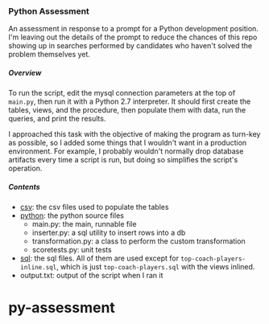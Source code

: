 ### Python Assessment

An assessment in response to a prompt for a Python development position. I'm leaving out the
details of the prompt to reduce the chances of this repo showing up in searches performed by
candidates who haven't solved the problem themselves yet.

##### Overview

To run the script, edit the mysql connection parameters at the top of `main.py`,
then run it with a Python 2.7 interpreter. It should first create the tables, views, and the
procedure, then populate them with data, run the queries, and print the results.

I approached this task with the objective of making the program as turn-key as possible, so I added
some things that I wouldn't want in a production environment. For example, I probably
wouldn't normally drop database artifacts every time a script is run, but doing so simplifies
the script's operation.

##### Contents

* [csv](csv): the csv files used to populate the tables
* [python](python): the python source files
    * main.py: the main, runnable file
    * inserter.py: a sql utility to insert rows into a db
    * transformation.py: a class to perform the custom transformation
    * scoretests.py: unit tests
* [sql](sql): the sql files. All of them are used except for `top-coach-players-inline.sql`, which
is just `top-coach-players.sql` with the views inlined.
* output.txt: output of the script when I ran it
# py-assessment
